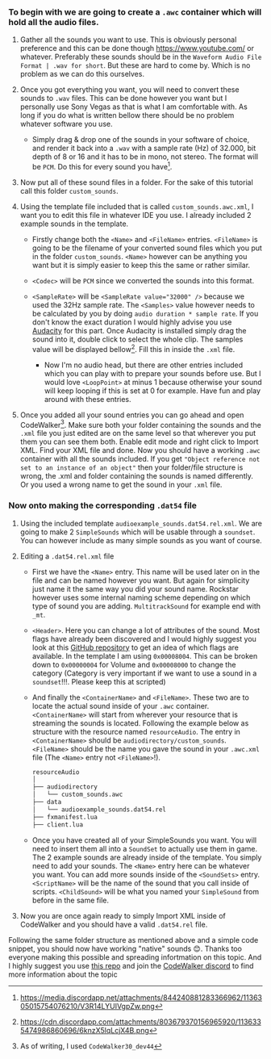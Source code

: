 
### To begin with we are going to create a `.awc` container which will hold all the audio files.

1. Gather all the sounds you want to use. This is obviously personal preference and this can be done though https://www.youtube.com/ or whatever. Preferably these sounds should be in the `Waveform Audio File Format | .wav for short`. But these are hard to come by. Which is no problem as we can do this ourselves.

2. Once you got everything you want, you will need to convert these sounds to `.wav` files. This can be done however you want but I personally use Sony Vegas as that is what I am comfortable with. As long if you do what is written bellow there should be no problem whatever software you use.
    - Simply drag & drop one of the sounds in your software of choice, and render it back into a `.wav` with a sample rate (Hz) of 32.000, bit depth of 8 or 16 and it has to be in mono, not stereo. The format will be `PCM`. Do this for every sound you have[^1].

3. Now put all of these sound files in a folder. For the sake of this tutorial call this folder `custom_sounds`.

4. Using the template file included that is called `custom_sounds.awc.xml`, I want you to edit this file in whatever IDE you use. I already included 2 example sounds in the template.
    - Firstly change both the `<Name>` and `<FileName>` entries. `<FileName>` is going to be the filename of your converted sound files which you put in the folder `custom_sounds`. `<Name>` however can be anything you want but it is simply easier to keep this the same or rather similar.
    - `<Codec>` will be `PCM` since we converted the sounds into this format.
    - `<SampleRate>` will be `<SampleRate value="32000" />` because we used the 32Hz sample rate. The `<Samples>` value however needs to be calculated by you by doing `audio duration * sample rate`. If you don't know the exact duration I would highly advise you use [Audacity](https://www.audacityteam.org/) for this part. Once Audacity is installed simply drag the sound into it, double click to select the whole clip. The samples value will be displayed bellow[^2]. Fill this in inside the `.xml` file.
        
        - Now I'm no audio head, but there are other entries included which you can play with to prepare your sounds before use. But I would love `<LoopPoint>` at minus 1 because otherwise your sound will keep looping if this is set at 0 for example. Have fun and play around with these entries.

5. Once you added all your sound entries you can go ahead and open CodeWalker[^3]. Make sure both your folder containing the sounds and the `.xml` file you just edited are on the same level so that wherever you put them you can see them both. Enable edit mode and right click to Import XML. Find your XML file and done. Now you should have a working `.awc` container with all the sounds included. If you get `"Object reference not set to an instance of an object"` then your folder/file structure is wrong, the .xml and folder containing the sounds is named differently. Or you used a wrong name to get the sound in your `.xml` file.

### Now onto making the corresponding `.dat54` file

1. Using the included template `audioexample_sounds.dat54.rel.xml`. We are going to make 2 `SimpleSounds` which will be usable through a `soundset`. You can however include as many simple sounds as you want of course.

2. Editing a `.dat54.rel.xml` file

    - First we have the `<Name>` entry. This name will be used later on in the file and can be named however you want. But again for simplicity just name it the same way you did your sound name. Rockstar however uses some internal naming scheme depending on which type of sound you are adding. `MultitrackSound` for example end with `_mt`.
    
    - `<Header>`. Here you can change a lot of attributes of the sound. Most flags have already been discovered and I would highly suggest you look at this [GitHub repository](https://github.com/Monkeypolice188/Monkys-Audio-Research/blob/main/sounds.dat54/Dat54Sound%20Header) to get an idea of which flags are available. In the template I am using `0x00008004`. This can be broken down to `0x00000004` for Volume and `0x00008000` to change the category (Category is very important if we want to use a sound in a `soundset`!!!. Please keep this at scripted)

    - And finally the `<ContainerName>` and `<FileName>`. These two are to locate the actual sound inside of your `.awc` container. `<ContainerName>` will start from wherever your resource that is streaming the sounds is located. Following the example below as structure with the resource named `resourceAudio`. The entry in `<ContainerName>` should be `audiodirectory/custom_sounds`. `<FileName>` should be the name you gave the sound in your `.awc.xml` file (The `<Name>` entry not `<FileName>`!).
        ```bash
        resourceAudio
        │
        ├── audiodirectory
        │   └── custom_sounds.awc
        ├── data
        │   └── audioexample_sounds.dat54.rel
        ├── fxmanifest.lua
        ├── client.lua    
        ```

    - Once you have created all of your SimpleSounds you want. You will need to insert them all into a `SoundSet` to actually use them in game. The 2 example sounds are already inside of the template. You simply need to add your sounds. The `<Name>` entry here can be whatever you want. You can add more sounds inside of the `<SoundSets>` entry. `<ScriptName>` will be the name of the sound that you call inside of scripts. `<ChildSound>` will be what you named your `SimpleSound` from before in the same file.

3. Now you are once again ready to simply Import XML inside of CodeWalker and you should have a valid `.dat54.rel` file.

Following the same folder structure as mentioned above and a simple code snippet, you should now have working "native" sounds 😊. Thanks too everyone making this possible and spreading infortmation on this topic. And I highly suggest you use [this repo](https://github.com/Monkeypolice188/Monkys-Audio-Research) and join the [CodeWalker discord](https://discord.gg/codewalker) to find more information about the topic

[^1]: https://media.discordapp.net/attachments/844240881283366962/1136305015754076210/V3R14LYUIVgpZw.png

[^2]: https://cdn.discordapp.com/attachments/803679370156965920/1136335474986860696/6knzX5lqLcjX4B.png

[^3]: As of writing, I used `CodeWalker30_dev44`
